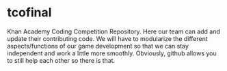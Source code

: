 # tcofinal
Khan Academy Coding Competition Repository.
Here our team can add and update their contributing code. We will have to modularize the different aspects/functions of our game development so that we can stay independent and work a little more smoothly. Obviously, github allows you to still help each other so there is that.
